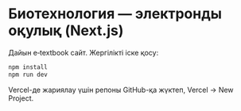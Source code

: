 # Биотехнология — электронды оқулық (Next.js)

Дайын e‑textbook сайт. Жергілікті іске қосу:
```bash
npm install
npm run dev
```

Vercel-де жариялау үшін репоны GitHub-қа жүктеп, Vercel → New Project.